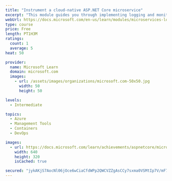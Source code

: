 ```yaml
---
title: "Instrument a cloud-native ASP.NET Core microservice"
excerpt: "This module guides you through implementing logging and monitoring in an ASP.NET Core microservices app in Azure Kubernetes Service."
webUrl: https://docs.microsoft.com/en-us/learn/modules/microservices-logging-aspnet-core/
type: course
price: Free
length: PT1H3M
ratings:
  count: 1
  average: 5
heat: 50

provider:
  name: Microsoft Learn
  domain: microsoft.com
  images:
    - url: /assets/images/organizations/microsoft.com-50x50.jpg
      width: 50
      height: 50

levels:
  - Intermediate

topics:
  - Azure
  - Management Tools
  - Containers
  - DevOps

images:
  - url: https://docs.microsoft.com/learn/achievements/aspnetcore/microservices-logging-aspnet-core-social.png
    width: 640
    height: 320
    isCached: true

secured: "jykAKjS7AocNl06jOce6wCiaCfdWPp2QWCVZZgAsCCy7sxma0VSMtIp7V/mF7AA62ZzD1D2viLrNBBcHe212m7Tz3SxbKifXVaE2sUvU8WqWol8voXqWTtAALLhhHwtRd9EdOJgRWCr/XHj0a2H7vgGLpjTud3RONc1JT7w3ZyeeUmipgESDAPw91jrwbqQoAQo0ij2ZZeOxPlEBIV47ACUKbK+5jIVnm0cyWRJ2dbHRoY6fQOIWTx7+1wetNJuPpeUthcwnmncwpn4VPl61GNMsRpJm5x+1bkOJFWyn810Hnd3n5SdMZ1+BO23m8XzGP9WOW43QzenWY8ykFWHSbugyN13/CX7mF6HZ60s1OQXNqReBEIYHhdKNTK3G58GiIwmQtga6hUJEsqfVYk1f04kgO8zaymkyBqIS9NTLbV0=;BEsVyquTUZ64+lYsg5lUhg=="
---
```


